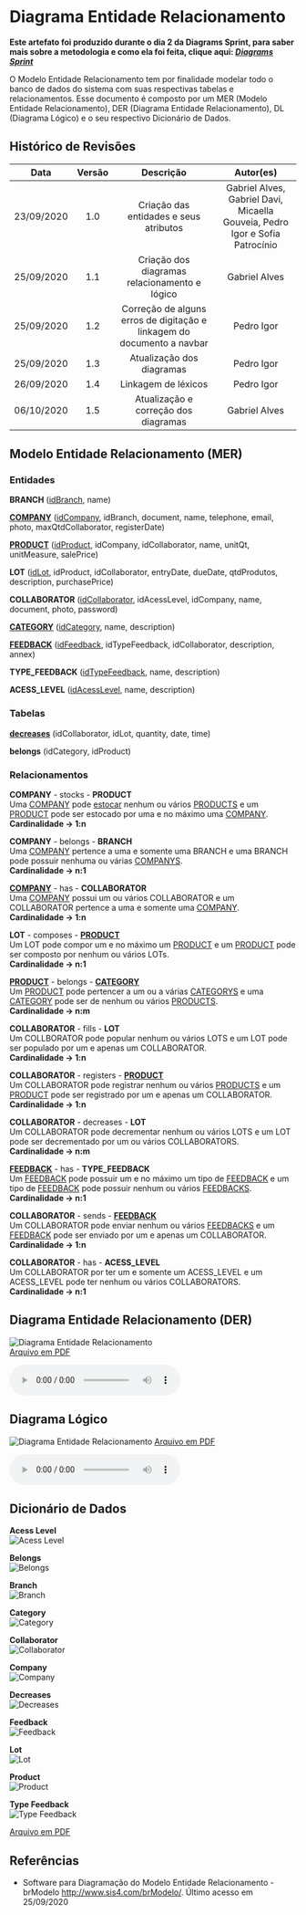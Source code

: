 # Diagrama Entidade Relacionamento
**Este artefato foi produzido durante o dia 2 da Diagrams Sprint, para saber mais sobre a metodologia e como ela foi feita, clique aqui: _[Diagrams Sprint](Modeling/Diagrams/Diagrams.md)_**

O Modelo Entidade Relacionamento tem por finalidade modelar todo o banco de dados do sistema com suas respectivas tabelas e relacionamentos. Esse documento é composto por um MER (Modelo Entidade Relacionamento), DER (Diagrama Entidade Relacionamento), DL (Diagrama Lógico) e o seu respectivo Dicionário de Dados.

## Histórico de Revisões
| Data | Versão | Descrição | Autor(es) |
|:----:|:------:|:---------:|:---------:|
| 23/09/2020 | 1.0 | Criação das entidades e seus atributos | Gabriel Alves, Gabriel Davi, Micaella Gouveia, Pedro Igor e Sofia Patrocínio |
| 25/09/2020 | 1.1 | Criação dos diagramas relacionamento e lógico | Gabriel Alves |
| 25/09/2020 | 1.2 | Correção de alguns erros de digitação e linkagem do documento a navbar | Pedro Igor |
| 25/09/2020 | 1.3 | Atualização dos diagramas | Pedro Igor |
| 26/09/2020 | 1.4 | Linkagem de léxicos | Pedro Igor |
| 06/10/2020 | 1.5 | Atualização e correção dos diagramas | Gabriel Alves |
## Modelo Entidade Relacionamento (MER)

### Entidades

**BRANCH** (<ins>idBranch</ins>, name)

**[COMPANY](/Modeling/objeto?id=micro-empresa)** (<ins>idCompany</ins>, idBranch, document, name, telephone, email, photo, maxQtdCollaborator, registerDate)

**[PRODUCT](Modeling/objeto?id=produto)** (<ins>idProduct</ins>, idCompany, idCollaborator, name, unitQt, unitMeasure, salePrice)

**LOT** (<ins>idLot</ins>, idProduct, idCollaborator, entryDate, dueDate, qtdProdutos, description, purchasePrice)

**COLLABORATOR** (<ins>idCollaborator</ins>, idAcessLevel, idCompany, name, document, photo, password)

**[CATEGORY](/Modeling/objeto?id=tag)** (<ins>idCategory</ins>, name, description)

**[FEEDBACK](/Modeling/verbo?id=feedback)** (<ins>idFeedback</ins>, idTypeFeedback, idCollaborator, description, annex)

**TYPE_FEEDBACK** (<ins>idTypeFeedback</ins>, name, description)

**ACESS_LEVEL** (<ins>idAcessLevel</ins>, name, description)

### Tabelas

**[decreases](/Modeling/verbo?id=baixa-em-produto)** (idCollaborator, idLot, quantity, date, time)

**belongs** (idCategory, idProduct)

### Relacionamentos

**COMPANY** - stocks - **PRODUCT**<br>
Uma [COMPANY](/Modeling/objeto?id=micro-empresa) pode [estocar](/Modeling/verbo?id=armazenar) nenhum ou vários [PRODUCTS](/Modeling/objeto/id=produto) e um [PRODUCT](/Modeling/objeto/id=produto) pode ser estocado por uma e no máximo uma [COMPANY](/Modeling/objeto?id=micro-empresa). <br>
**Cardinalidade -> 1:n**

**COMPANY** - belongs - **BRANCH**<br>
Uma [COMPANY](/Modeling/objeto?id=micro-empresa) pertence a uma e somente uma BRANCH e uma BRANCH pode possuir nenhuma ou várias [COMPANYS](/Modeling/objeto?id=micro-empresa).<br>
**Cardinalidade -> n:1**

**[COMPANY](/Modeling/objeto?id=micro-empresa)** - has - **COLLABORATOR**<br>
Uma [COMPANY](/Modeling/objeto?id=micro-empresa) possui um ou vários COLLABORATOR e um COLLABORATOR pertence a uma e somente uma [COMPANY](/Modeling/objeto?id=micro-empresa).<br>
**Cardinalidade -> 1:n**

**LOT** - composes - **[PRODUCT](Modeling/objeto?id=produto)**<br>
Um LOT pode compor um e no máximo um [PRODUCT](Modeling/objeto?id=produto) e um [PRODUCT](Modeling/objeto?id=produto) pode ser composto por nenhum ou vários LOTs.<br>
**Cardinalidade -> n:1**

**[PRODUCT](Modeling/objeto?id=produto)** - belongs - **[CATEGORY](/Modeling/objeto?id=tag)**<br>
Um [PRODUCT](Modeling/objeto?id=produto) pode pertencer a um ou a várias [CATEGORYS](/Modeling/objeto?id=tag) e uma [CATEGORY](/Modeling/objeto?id=tag) pode ser de nenhum ou vários [PRODUCTS](Modeling/objeto?id=produto).<br>
**Cardinalidade -> n:m**

**COLLABORATOR** - fills - **LOT**<br>
Um COLLBORATOR pode popular nenhum ou vários LOTS e um LOT pode ser populado por um e apenas um COLLABORATOR.<br>
**Cardinalidade -> 1:n**

**COLLABORATOR** - registers - **[PRODUCT](Modeling/objeto?id=produto)**<br>
Um COLLABORATOR pode registrar nenhum ou vários [PRODUCTS](Modeling/objeto?id=produto) e um [PRODUCT](Modeling/objeto?id=produto) pode ser registrado por um e apenas um COLLABORATOR.<br>
**Cardinalidade -> 1:n**

**COLLABORATOR** - decreases - **LOT**<br>
Um COLLABORATOR pode decrementar nenhum ou vários LOTS e um LOT pode ser decrementado por um ou vários COLLABORATORS.<br>
**Cardinalidade -> n:m**

**[FEEDBACK](/Modeling/verbo?id=feedback)** - has - **TYPE_FEEDBACK**<br>
Um [FEEDBACK](/Modeling/verbo?id=feedback) pode possuir um e no máximo um tipo de [FEEDBACK](/Modeling/verbo?id=feedback) e um tipo de [FEEDBACK](/Modeling/verbo?id=feedback) pode possuir nenhum ou vários [FEEDBACKS](/Modeling/verbo?id=feedback).<br>
**Cardinalidade -> n:1**

**COLLABORATOR** - sends - **[FEEDBACK](/Modeling/verbo?id=feedback)**<br>
Um COLLABORATOR pode enviar nenhum ou vários [FEEDBACKS](/Modeling/verbo?id=feedback) e um [FEEDBACK](/Modeling/verbo?id=feedback) pode ser enviado por um e apenas um COLLABORATOR.<br>
**Cardinalidade -> 1:n**

**COLLABORATOR** - has - **ACESS_LEVEL**<br>
Um COLLABORATOR por ter um e somente um ACESS_LEVEL e um ACESS_LEVEL pode ter nenhum ou vários COLLABORATORS.<br>
**Cardinalidade -> n:1**


## Diagrama Entidade Relacionamento (DER)

![Diagrama Entidade Relacionamento](../../assets/img/bancoDados/Diagrama_Entidade_Relacionamento.png)<br>
<a href="https://unbarqdsw.github.io/2020.1_G12_Stock/assets/pdf/diagramas/bancoDados/Diagrama_Entidade_Relacionamento.pdf">Arquivo em PDF</a><br>


<audio controls>
  <source src="https://unbarqdsw.github.io/2020.1_G12_Stock/assets/audios/der/DER.wav" type="audio/mpeg">
</audio>

## Diagrama Lógico

![Diagrama Entidade Relacionamento](../../assets/img/bancoDados/Diagrama_Logico.png)
<a href="https://unbarqdsw.github.io/2020.1_G12_Stock/assets/pdf/diagramas/bancoDados/Diagrama_Logico.pdf">Arquivo em PDF</a>

<audio controls>
  <source src="https://unbarqdsw.github.io/2020.1_G12_Stock/assets/audios/der/Diagrama_Logico.wav" type="audio/mpeg">
</audio>

## Dicionário de Dados

**Acess Level**<br>
![Acess Level](../../assets/img/bancoDados/dicionario/acess_level.png)

**Belongs**<br>
![Belongs](../../assets/img/bancoDados/dicionario/belongs.png)

**Branch**<br>
![Branch](../../assets/img/bancoDados/dicionario/branch.png)

**Category**<br>
![Category](../../assets/img/bancoDados/dicionario/category.png)

**Collaborator**<br>
![Collaborator](../../assets/img/bancoDados/dicionario/collaborator.png)

**Company**<br>
![Company](../../assets/img/bancoDados/dicionario/company.png)

**Decreases**<br>
![Decreases](../../assets/img/bancoDados/dicionario/decreases.png)

**Feedback**<br>
![Feedback](../../assets/img/bancoDados/dicionario/feedback.png)

**Lot**<br>
![Lot](../../assets/img/bancoDados/dicionario/lot.png)

**Product**<br>
![Product](../../assets/img/bancoDados/dicionario/product.png)

**Type Feedback**<br>
![Type Feedback](../../assets/img/bancoDados/dicionario/type_feedback.png)



<a href="https://unbarqdsw.github.io/2020.1_G12_Stock/assets/pdf/diagramas/bancoDados/Dicionario_de_Dados.pdf">Arquivo em PDF</a>


## Referências 
- Software para Diagramação do Modelo Entidade Relacionamento - brModelo <http://www.sis4.com/brModelo/>. Último acesso em 25/09/2020 
